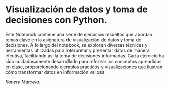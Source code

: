 # Visualización de datos y toma de decisiones con Python. 


Este Notebook contiene una serie de ejercicios resueltos que abordan temas clave en la asignatura de visualización de datos y toma de decisiones. A lo largo del notebook, se exploran diversas técnicas y herramientas utilizadas para interpretar y presentar datos de manera efectiva, facilitando así la toma de decisiones informadas. Cada ejercicio ha sido cuidadosamente desarrollado para reforzar los conceptos aprendidos en clase, proporcionando ejemplos prácticos y visualizaciones que ilustran cómo transformar datos en información valiosa. 

*Kanery Marcela.*





